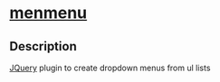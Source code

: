 [menmenu](http://www.marcnuri.com/)
===================================

Description
-----------
[JQuery](http://jquery.com/) plugin to create dropdown menus from ul lists
